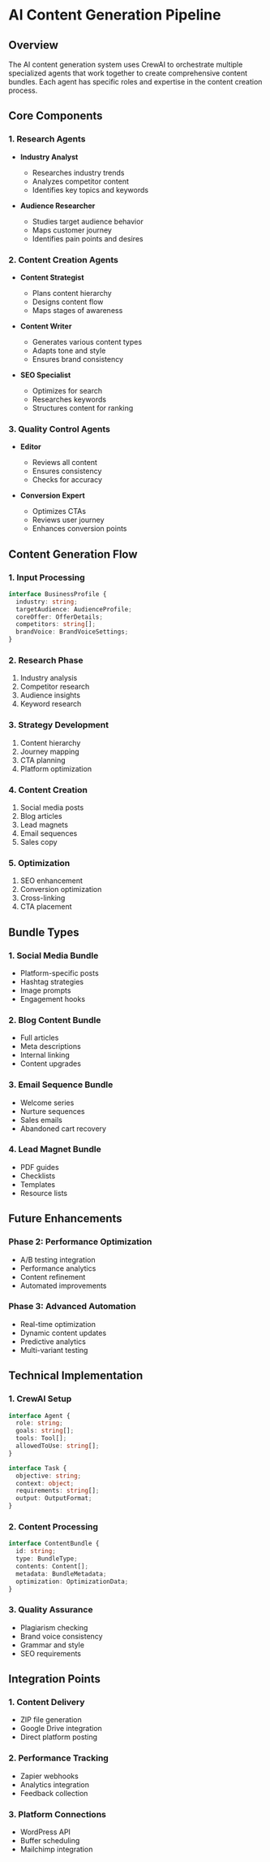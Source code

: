 # AI Content Generation Pipeline

## Overview
The AI content generation system uses CrewAI to orchestrate multiple specialized agents that work together to create comprehensive content bundles. Each agent has specific roles and expertise in the content creation process.

## Core Components

### 1. Research Agents
- **Industry Analyst**
  - Researches industry trends
  - Analyzes competitor content
  - Identifies key topics and keywords

- **Audience Researcher**
  - Studies target audience behavior
  - Maps customer journey
  - Identifies pain points and desires

### 2. Content Creation Agents
- **Content Strategist**
  - Plans content hierarchy
  - Designs content flow
  - Maps stages of awareness

- **Content Writer**
  - Generates various content types
  - Adapts tone and style
  - Ensures brand consistency

- **SEO Specialist**
  - Optimizes for search
  - Researches keywords
  - Structures content for ranking

### 3. Quality Control Agents
- **Editor**
  - Reviews all content
  - Ensures consistency
  - Checks for accuracy

- **Conversion Expert**
  - Optimizes CTAs
  - Reviews user journey
  - Enhances conversion points

## Content Generation Flow

### 1. Input Processing
```typescript
interface BusinessProfile {
  industry: string;
  targetAudience: AudienceProfile;
  coreOffer: OfferDetails;
  competitors: string[];
  brandVoice: BrandVoiceSettings;
}
```

### 2. Research Phase
1. Industry analysis
2. Competitor research
3. Audience insights
4. Keyword research

### 3. Strategy Development
1. Content hierarchy
2. Journey mapping
3. CTA planning
4. Platform optimization

### 4. Content Creation
1. Social media posts
2. Blog articles
3. Lead magnets
4. Email sequences
5. Sales copy

### 5. Optimization
1. SEO enhancement
2. Conversion optimization
3. Cross-linking
4. CTA placement

## Bundle Types

### 1. Social Media Bundle
- Platform-specific posts
- Hashtag strategies
- Image prompts
- Engagement hooks

### 2. Blog Content Bundle
- Full articles
- Meta descriptions
- Internal linking
- Content upgrades

### 3. Email Sequence Bundle
- Welcome series
- Nurture sequences
- Sales emails
- Abandoned cart recovery

### 4. Lead Magnet Bundle
- PDF guides
- Checklists
- Templates
- Resource lists

## Future Enhancements

### Phase 2: Performance Optimization
- A/B testing integration
- Performance analytics
- Content refinement
- Automated improvements

### Phase 3: Advanced Automation
- Real-time optimization
- Dynamic content updates
- Predictive analytics
- Multi-variant testing

## Technical Implementation

### 1. CrewAI Setup
```typescript
interface Agent {
  role: string;
  goals: string[];
  tools: Tool[];
  allowedToUse: string[];
}

interface Task {
  objective: string;
  context: object;
  requirements: string[];
  output: OutputFormat;
}
```

### 2. Content Processing
```typescript
interface ContentBundle {
  id: string;
  type: BundleType;
  contents: Content[];
  metadata: BundleMetadata;
  optimization: OptimizationData;
}
```

### 3. Quality Assurance
- Plagiarism checking
- Brand voice consistency
- Grammar and style
- SEO requirements

## Integration Points

### 1. Content Delivery
- ZIP file generation
- Google Drive integration
- Direct platform posting

### 2. Performance Tracking
- Zapier webhooks
- Analytics integration
- Feedback collection

### 3. Platform Connections
- WordPress API
- Buffer scheduling
- Mailchimp integration
